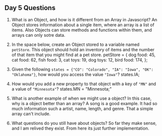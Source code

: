 ## Day 5 Questions

1. What is an Object, and how is it different from an Array in Javascript?
An Object stores information about a single item, where an array is a list of items.
Also Objects can store methods and functions within them, and arrays can only sotre data.

1. In the space below, create an Object stored to a variable named `petStore`.  This object should hold an inventory of items and the number of that item that you might find at a pet store.
petStore = {
  dog food: 45,
  cat food: 62,
  fish food: 3,
  cat toys: 19,
  dog toys: 12,
  bird food: 174,
};


1. Given the following `states = {"CO": "Colorado", "IA": "Iowa", "OK": "Oklahoma"}`, how would you access the value `"Iowa"`?
states.IA;

1. How would you add a new property to that object with a key of `"MN"` and a value of `"Minnesota"`?
states.MN = "Minnesota;"

1. What is another example of when we might use a object?  In this case, why is a object better than an array?
A song is a good example.
It had so much information such a artist, name, length, and genre. That a simple array can't include.

1. What questions do you still have about objects?
So far they make sense, and I am relived they exist. From here its just further implementation. 
